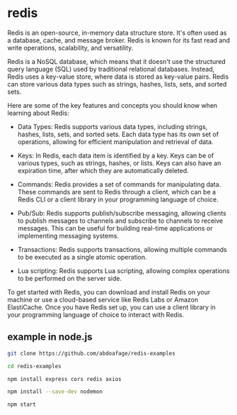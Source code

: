 
# redis

Redis is an open-source, in-memory data structure store. It's often used as a database, cache, and message broker. Redis is known for its fast read and write operations, scalability, and versatility.

Redis is a NoSQL database, which means that it doesn't use the structured query language (SQL) used by traditional relational databases. Instead, Redis uses a key-value store, where data is stored as key-value pairs. Redis can store various data types such as strings, hashes, lists, sets, and sorted sets.

Here are some of the key features and concepts you should know when learning about Redis:

- Data Types: Redis supports various data types, including strings, hashes, lists, sets, and sorted sets. Each data type has its own set of operations, allowing for efficient manipulation and retrieval of data.

- Keys: In Redis, each data item is identified by a key. Keys can be of various types, such as strings, hashes, or lists. Keys can also have an expiration time, after which they are automatically deleted.

- Commands: Redis provides a set of commands for manipulating data. These commands are sent to Redis through a client, which can be a Redis CLI or a client library in your programming language of choice.

- Pub/Sub: Redis supports publish/subscribe messaging, allowing clients to publish messages to channels and subscribe to channels to receive messages. This can be useful for building real-time applications or implementing messaging systems.

- Transactions: Redis supports transactions, allowing multiple commands to be executed as a single atomic operation.

- Lua scripting: Redis supports Lua scripting, allowing complex operations to be performed on the server side.

To get started with Redis, you can download and install Redis on your machine or use a cloud-based service like Redis Labs or Amazon ElastiCache. Once you have Redis set up, you can use a client library in your programming language of choice to interact with Redis.

## example in node.js
```bash
git clone https://github.com/abdoafage/redis-examples

cd redis-examples
```
```bash
npm install express cors redis axios
```

```bash
npm install --save-dev nodemon
```

```bash
npm start
```